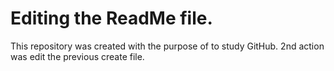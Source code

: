 # Editing the ReadMe file.
This repository was created with the purpose of to study GitHub.
2nd action was edit the previous create file.
